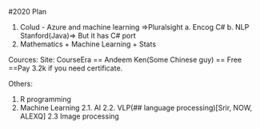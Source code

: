 #2020 Plan
1. Colud - Azure and machine learning =>Pluralsight
  a. Encog C#
  b. NLP Stanford(Java)=> But it has C# port
2. Mathematics + Machine Learning + Stats


Cources:
Site: CourseEra == Andeem Ken(Some Chinese guy) == Free ==Pay 3.2k if you need certificate.


Others:
1. R programming
2. Machine Learning 
  2.1. AI
  2.2. VLP(## language processing)[Srir, NOW, ALEXQ]
  2.3 Image processing
